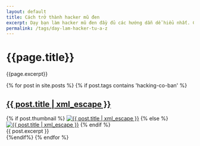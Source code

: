 ```yaml
---
layout: default
title: Cách trở thành hacker mũ đen
excerpt: Dạy bạn làm hacker mũ đen đầy đủ các hướng dẫn dễ hiểu nhất. Các bài học đầu tiên cơ bản nhất để trở thành hacker mũ đen. Hacker mũ đen là những người thâm nhập vào các trang web, tấn công vào các hệ thống nhằm phục vụ lợi ích cá nhân như đánh cắp thông tin người dùng hay tài khoản ngân hàng.
permalink: /tags/day-lam-hacker-tu-a-z
---
```

<div id="index">
<div class="category_detail">
    <h1>{{page.title}}</h1>
    <p>{{page.excerpt}}</p>
</div>
{% for post in site.posts %}
{% if post.tags contains 'hacking-co-ban' %}
<article class="post" itemscope itemtype="http://schema.org/Article">
  <h1 itemprop="name"><a itemprop="url" href="{{ site.site_url }}{{ post.url }}" title="{{ post.title | xml_escape }}" >{{ post.title | xml_escape }}</a></h1>
  {% if post.thumbnail %}
  <a href="{{ post.url }}"><img itemprop="image" src="{{ site.site_url }}/images/{{ post.thumbnail }}" alt="{{ post.title | xml_escape }}" class="post_thumbnail"></a>
  {% else %}
  <a href="{{ post.url }}"><img itemprop="image" src="{{ site.site_url }}/images/thumbnail_default.png" alt="{{ post.title  | xml_escape }}" class="post_thumbnail"></a>
  {% endif %}
  <div class="excerpt" itemprop="description">
    {{ post.excerpt }}
  </div>
  <div class="clear"></div>
</article>
{%endif%}
{% endfor %}
</div>